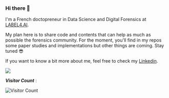 ### Hi there 👋

I'm a French doctopreneur in Data Science and Digital Forensics at [LABEL4.AI](https://www.label4.ai). 

My plan here is to share code and contents that can help as much as possible the forensics community. For the moment, you'll find in my repos some paper studies and implementations but other things are coming. Stay tuned 😎

If you want to know a bit more about me, feel free to check my [Linkedin](https://www.linkedin.com/in/rony-abecidan/).

[![](https://github-readme-stats.vercel.app/api?username=RonyAbecidan&show_icons=true&theme=algolia&hide=contribs&custom_title=Stats)](https://github.com/anuraghazra/github-readme-stats)

**_Visitor Count_** :

![Visitor Count](https://profile-counter.glitch.me/{RonyAbecidan}/count.svg)
